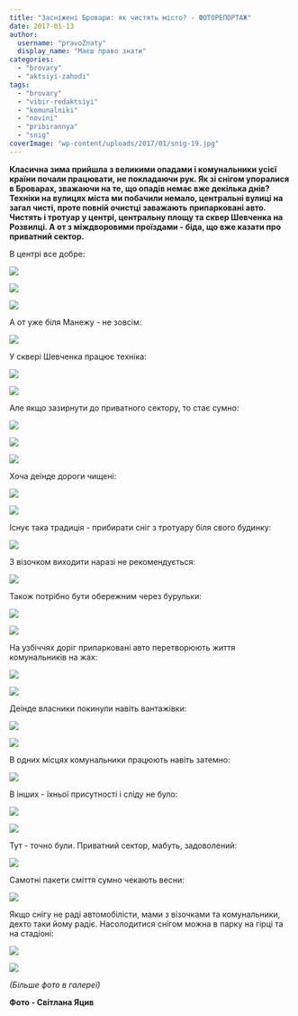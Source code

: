 ```yaml
---
title: "Засніжені Бровари: як чистять місто? - ФОТОРЕПОРТАЖ"
date: 2017-01-13
author: 
  username: "pravoZnaty"
  display_name: "Маєш право знати"
categories: 
  - "brovary"
  - "aktsiyi-zahodi"
tags: 
  - "brovary"
  - "vibir-redaktsiyi"
  - "komunalniki"
  - "novini"
  - "pribirannya"
  - "snig"
coverImage: "wp-content/uploads/2017/01/snig-19.jpg"
---
```


**Класична зима прийшла з великими опадами і комунальники усієї країни почали працювати, не покладаючи рук. Як зі снігом упоралися в Броварах, зважаючи на те, що опадів немає вже декілька днів? Техніки на вулицях міста ми побачили немало, центральні вулиці на загал чисті, проте повній очистці заважають припарковані авто. Чистять і тротуар у центрі, центральну площу та сквер Шевченка на Розвилці. А от з міждворовими проїздами - біда, що вже казати про приватний сектор.**

В центрі все добре:

[![](https://mpz.brovary.org/wp-content/uploads/2017/01/snig-54.jpg)](https://mpz.brovary.org/wp-content/uploads/2017/01/snig-54.jpg)

[![](https://mpz.brovary.org/wp-content/uploads/2017/01/snig-53.jpg)](https://mpz.brovary.org/wp-content/uploads/2017/01/snig-53.jpg)

[![](https://mpz.brovary.org/wp-content/uploads/2017/01/snig-55.jpg)](https://mpz.brovary.org/wp-content/uploads/2017/01/snig-55.jpg)

А от уже біля Манежу - не зовсім:

[![](https://mpz.brovary.org/wp-content/uploads/2017/01/snig-32.jpg)](https://mpz.brovary.org/wp-content/uploads/2017/01/snig-32.jpg)

У сквері Шевченка працює техніка:

[![](https://mpz.brovary.org/wp-content/uploads/2017/01/snig-12.jpg)](https://mpz.brovary.org/wp-content/uploads/2017/01/snig-12.jpg)

[![](https://mpz.brovary.org/wp-content/uploads/2017/01/snig-13.jpg)](https://mpz.brovary.org/wp-content/uploads/2017/01/snig-13.jpg)

Але якщо зазирнути до приватного сектору, то стає сумно:

[![](https://mpz.brovary.org/wp-content/uploads/2017/01/snig-7.jpg)](https://mpz.brovary.org/wp-content/uploads/2017/01/snig-7.jpg)

[![](https://mpz.brovary.org/wp-content/uploads/2017/01/snig-6.jpg)](https://mpz.brovary.org/wp-content/uploads/2017/01/snig-6.jpg)

[![](https://mpz.brovary.org/wp-content/uploads/2017/01/snig-37.jpg)](https://mpz.brovary.org/wp-content/uploads/2017/01/snig-37.jpg)

Хоча деінде дороги чищені:

[![](https://mpz.brovary.org/wp-content/uploads/2017/01/snig-17.jpg)](https://mpz.brovary.org/wp-content/uploads/2017/01/snig-17.jpg)

[![](https://mpz.brovary.org/wp-content/uploads/2017/01/snig-18.jpg)](https://mpz.brovary.org/wp-content/uploads/2017/01/snig-18.jpg)

Існує така традиція - прибирати сніг з тротуару біля свого будинку:

[![](https://mpz.brovary.org/wp-content/uploads/2017/01/snig-8.jpg)](https://mpz.brovary.org/wp-content/uploads/2017/01/snig-8.jpg)

З візочком виходити наразі не рекомендується:

[![](https://mpz.brovary.org/wp-content/uploads/2017/01/snig-15.jpg)](https://mpz.brovary.org/wp-content/uploads/2017/01/snig-15.jpg)

Також потрібно бути обережним через бурульки:

[![](https://mpz.brovary.org/wp-content/uploads/2017/01/snig-30.jpg)](https://mpz.brovary.org/wp-content/uploads/2017/01/snig-30.jpg)

[![](https://mpz.brovary.org/wp-content/uploads/2017/01/snig-39.jpg)](https://mpz.brovary.org/wp-content/uploads/2017/01/snig-39.jpg)

На узбіччях доріг припарковані авто перетворюють життя комунальників на жах:

[![](https://mpz.brovary.org/wp-content/uploads/2017/01/snig-40.jpg)](https://mpz.brovary.org/wp-content/uploads/2017/01/snig-40.jpg)

[![](https://mpz.brovary.org/wp-content/uploads/2017/01/snig-21.jpg)](https://mpz.brovary.org/wp-content/uploads/2017/01/snig-21.jpg)

Деінде власники покинули навіть вантажівки:

[![](https://mpz.brovary.org/wp-content/uploads/2017/01/snig-51.jpg)](https://mpz.brovary.org/wp-content/uploads/2017/01/snig-51.jpg)

[![](https://mpz.brovary.org/wp-content/uploads/2017/01/snig-44.jpg)](https://mpz.brovary.org/wp-content/uploads/2017/01/snig-44.jpg)

В одних місцях комунальники працюють навіть затемно:

[![](https://mpz.brovary.org/wp-content/uploads/2017/01/snig-47.jpg)](https://mpz.brovary.org/wp-content/uploads/2017/01/snig-47.jpg)

В інших - їхньої присутності і сліду не було:

[![](https://mpz.brovary.org/wp-content/uploads/2017/01/snig-50.jpg)](https://mpz.brovary.org/wp-content/uploads/2017/01/snig-50.jpg)

[![](https://mpz.brovary.org/wp-content/uploads/2017/01/snig-45.jpg)](https://mpz.brovary.org/wp-content/uploads/2017/01/snig-45.jpg)

Тут - точно були. Приватний сектор, мабуть, задоволений:

[![](https://mpz.brovary.org/wp-content/uploads/2017/01/snig-41.jpg)](https://mpz.brovary.org/wp-content/uploads/2017/01/snig-41.jpg)

Самотні пакети сміття сумно чекають весни:

[![](https://mpz.brovary.org/wp-content/uploads/2017/01/snig-16.jpg)](https://mpz.brovary.org/wp-content/uploads/2017/01/snig-16.jpg)

Якщо снігу не раді автомобілісти, мами з візочками та комунальники, дехто таки йому радіє. Насолодитися снігом можна в парку на гірці та на стадіоні:

[![](https://mpz.brovary.org/wp-content/uploads/2017/01/snig-27.jpg)](https://mpz.brovary.org/wp-content/uploads/2017/01/snig-27.jpg)

[![](https://mpz.brovary.org/wp-content/uploads/2017/01/snig-29.jpg)](https://mpz.brovary.org/wp-content/uploads/2017/01/snig-29.jpg)

_(Більше фото в галереї)_

**Фото - Світлана Яцив**
